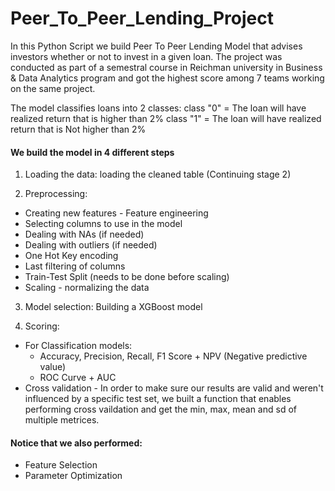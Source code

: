 # Peer_To_Peer_Lending_Project
 In this Python Script we build Peer To Peer Lending Model that advises investors whether or not to invest in a given loan.
The project was conducted as part of a semestral course in Reichman university in Business & Data Analytics program and got the highest score among 7 teams working on the same project.

The model classifies loans into 2 classes: 
class "0" = The loan will have realized return that is higher than 2%
class "1" = The loan will have realized return that is Not higher than 2%

#### We build the model in 4 different steps
1. Loading the data: loading the cleaned table (Continuing stage 2)

2. Preprocessing:
- Creating new features - Feature engineering
- Selecting columns to use in the model
- Dealing with NAs (if needed)
- Dealing with outliers (if needed)
- One Hot Key encoding
- Last filtering of columns
- Train-Test Split (needs to be done before scaling)
- Scaling - normalizing the data

3. Model selection: Building a XGBoost model

4. Scoring:

- For Classification models:
  - Accuracy, Precision, Recall, F1 Score + NPV (Negative predictive value)
  - ROC Curve + AUC
- Cross validation - In order to make sure our results are valid and weren't influenced by a specific test set, we built a function that enables performing cross vaildation and get the min, max, mean and sd of multiple metrices.

#### Notice that we also performed:
- Feature Selection
- Parameter Optimization

